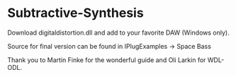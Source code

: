 # Subtractive-Synthesis

Download digitaldistortion.dll and add to your favorite DAW (Windows only). 

Source for final version can be found in IPlugExamples -> Space Bass 


Thank you to Martin Finke for the wonderful guide and Oli Larkin for WDL-ODL. 
